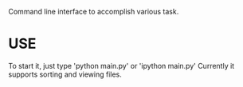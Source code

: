 Command line interface to accomplish various task.

USE
====
To start it, just type 'python main.py' or 'ipython main.py'
Currently it supports sorting and viewing files.
